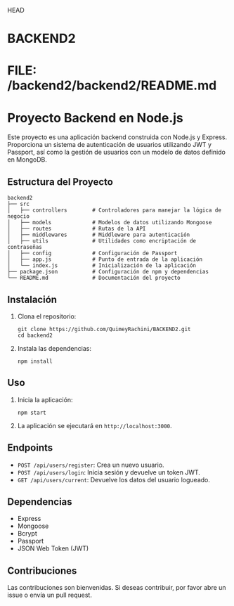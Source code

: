 HEAD
# BACKEND2

# FILE: /backend2/backend2/README.md
# Proyecto Backend en Node.js

Este proyecto es una aplicación backend construida con Node.js y Express. Proporciona un sistema de autenticación de usuarios utilizando JWT y Passport, así como la gestión de usuarios con un modelo de datos definido en MongoDB.

## Estructura del Proyecto

```
backend2
├── src
│   ├── controllers        # Controladores para manejar la lógica de negocio
│   ├── models             # Modelos de datos utilizando Mongoose
│   ├── routes             # Rutas de la API
│   ├── middlewares        # Middleware para autenticación
│   ├── utils              # Utilidades como encriptación de contraseñas
│   ├── config             # Configuración de Passport
│   ├── app.js             # Punto de entrada de la aplicación
│   └── index.js           # Inicialización de la aplicación
├── package.json           # Configuración de npm y dependencias
└── README.md              # Documentación del proyecto
```

## Instalación

1. Clona el repositorio:
   ```
   git clone https://github.com/QuimeyRachini/BACKEND2.git
   cd backend2
   ```

2. Instala las dependencias:
   ```
   npm install
   ```

## Uso

1. Inicia la aplicación:
   ```
   npm start
   ```

2. La aplicación se ejecutará en `http://localhost:3000`.

## Endpoints

- `POST /api/users/register`: Crea un nuevo usuario.
- `POST /api/users/login`: Inicia sesión y devuelve un token JWT.
- `GET /api/users/current`: Devuelve los datos del usuario logueado.

## Dependencias

- Express
- Mongoose
- Bcrypt
- Passport
- JSON Web Token (JWT)

## Contribuciones

Las contribuciones son bienvenidas. Si deseas contribuir, por favor abre un issue o envía un pull request.